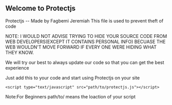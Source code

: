 ## Welcome to Protectjs

Protectjs -- Made by Fagbemi Jeremiah
This file is used to prevent theft of code

NOTE: I WOULD NOT ADVISE TRYING TO HIDE YOUR SOURCE CODE FROM WEB DEVELOPERS(EXCEPT IT CONTAINS PERSONAL INFO) BECUASE THE WEB WOULDN'T MOVE FORWARD IF EVERY ONE WERE HIDING WHAT THEY KNOW.
 
We will try our best to always update our code so that you can get the best experience

Just add this to your code and start using Protectjs on your site

    <script type="text/javascript" src="path/to/protectjs.js"></script>
    
  Note:For Beginners path/to/ means the loaction of your script
